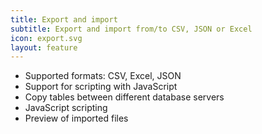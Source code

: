 ```yaml
---
title: Export and import
subtitle: Export and import from/to CSV, JSON or Excel
icon: export.svg
layout: feature
---
```


- Supported formats: CSV, Excel, JSON
- Support for scripting with JavaScript
- Copy tables between different database servers
- JavaScript scripting
- Preview of imported files
